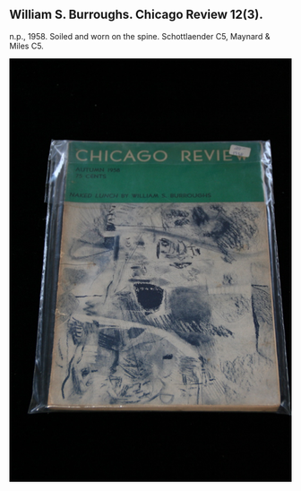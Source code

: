 ## William S. Burroughs. Chicago Review 12(3).

n.p., 1958. Soiled and worn on the spine. Schottlaender C5, Maynard & Miles C5.

![Chicago Review 12(3)](../assets/images/chicago-review-12-3-1.jpg)
